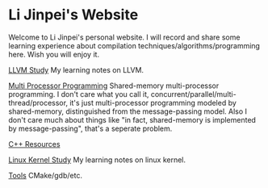 # Li Jinpei's Website

Welcome to Li Jinpei's personal website. I will record and share some learning experience about compilation techniques/algorithms/programming here. Wish you will enjoy it.

[LLVM Study](llvm/index.html) My learning notes on LLVM.

[Multi Processor Programming](mp/index.html) Shared-memory multi-processor programming. I don't care what you call it, concurrent/parallel/multi-thread/processor, it's just multi-processor programming modeled by shared-memory, distinguished from the message-passing model. Also I don't care much about things like "in fact, shared-memory is implemented by message-passing", that's a seperate problem.

[C++ Resources](cpp/index.html)

[Linux Kernel Study](linux/index.html) My learning notes on linux kernel.

[Tools](tools/index.html) CMake/gdb/etc.
